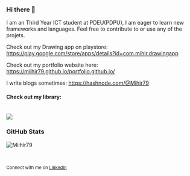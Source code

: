 ### Hi there 👋

I am an Third Year ICT student at PDEU(PDPU), I am eager to learn new frameworks and languages. 
Feel free to contribute to or use any of the projets.

Check out my Drawing app on playstore: https://play.google.com/store/apps/details?id=com.mihir.drawingapp

Check out my portfolio website here: https://miihir79.github.io/portfolio.github.io/

I write blogs sometimes: https://hashnode.com/@Mihir79

#### Check out my library:
<br>
<a href="https://github.com/Miihir79/DrawingCanvas-Library">
 <img align="center" src="https://github-readme-stats.vercel.app/api/pin/?username=Miihir79&repo=DrawingCanvas-Library&theme=dark" />
</a>
<br>

### GitHub Stats


<p><img align="center" src="https://github-readme-streak-stats.herokuapp.com/?user=Miihir79&theme=dark" alt="Miihir79" /></p>
<br>

<sup>Connect with me on [LinkedIn](https://www.linkedin.com/in/mihirshah079)
